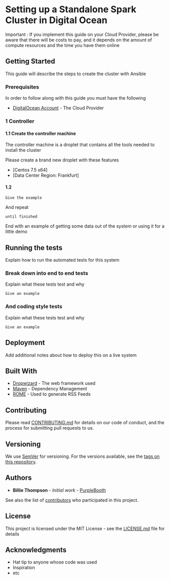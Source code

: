 # Setting up a Standalone Spark Cluster in Digital Ocean

Important : If you implement this guide on your Cloud Provider, please be aware that there will be costs to pay, and it depends on the amount of compute resources and the time you have them online 

## Getting Started

This guide will describe the steps to create the cluster with Ansible

### Prerequisites

In order to follow along with this guide you must have the following 

* [DigitalOcean Account](https://www.digitalocean.com/) - The Cloud Provider


### 1 Controller

#### 1.1 Create the controller machine

The controller machine is a droplet that contains all the tools needed to install the cluster

Please create a brand new droplet with these features

* [Centos 7.5 x64]
* [Data Center Region: Frankfurt]

#### 1.2 

```
Give the example
```

And repeat

```
until finished
```

End with an example of getting some data out of the system or using it for a little demo

## Running the tests

Explain how to run the automated tests for this system

### Break down into end to end tests

Explain what these tests test and why

```
Give an example
```

### And coding style tests

Explain what these tests test and why

```
Give an example
```

## Deployment

Add additional notes about how to deploy this on a live system

## Built With

* [Dropwizard](http://www.dropwizard.io/1.0.2/docs/) - The web framework used
* [Maven](https://maven.apache.org/) - Dependency Management
* [ROME](https://rometools.github.io/rome/) - Used to generate RSS Feeds

## Contributing

Please read [CONTRIBUTING.md](https://gist.github.com/PurpleBooth/b24679402957c63ec426) for details on our code of conduct, and the process for submitting pull requests to us.

## Versioning

We use [SemVer](http://semver.org/) for versioning. For the versions available, see the [tags on this repository](https://github.com/your/project/tags). 

## Authors

* **Billie Thompson** - *Initial work* - [PurpleBooth](https://github.com/PurpleBooth)

See also the list of [contributors](https://github.com/your/project/contributors) who participated in this project.

## License

This project is licensed under the MIT License - see the [LICENSE.md](LICENSE.md) file for details

## Acknowledgments

* Hat tip to anyone whose code was used
* Inspiration
* etc

